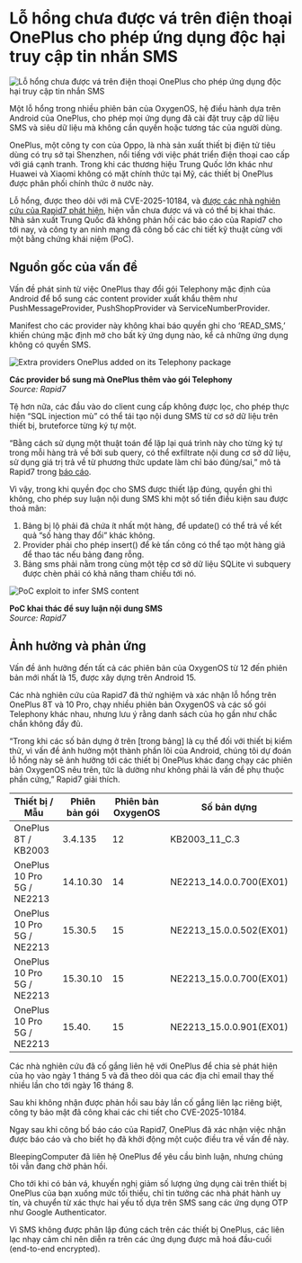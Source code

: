 # Lỗ hổng chưa được vá trên điện thoại OnePlus cho phép ứng dụng độc hại truy cập tin nhắn SMS

![Lỗ hổng chưa được vá trên điện thoại OnePlus cho phép ứng dụng độc hại truy cập tin nhắn SMS](https://www.bleepstatic.com/content/hl-images/2025/09/24/OnePlus.png)

Một lỗ hổng trong nhiều phiên bản của OxygenOS, hệ điều hành dựa trên Android của OnePlus, cho phép mọi ứng dụng đã cài đặt truy cập dữ liệu SMS và siêu dữ liệu mà không cần quyền hoặc tương tác của người dùng.

OnePlus, một công ty con của Oppo, là nhà sản xuất thiết bị điện tử tiêu dùng có trụ sở tại Shenzhen, nổi tiếng với việc phát triển điện thoại cao cấp với giá cạnh tranh. Trong khi các thương hiệu Trung Quốc lớn khác như Huawei và Xiaomi không có mặt chính thức tại Mỹ, các thiết bị OnePlus được phân phối chính thức ở nước này.

Lỗ hổng, được theo dõi với mã CVE-2025-10184, và [được các nhà nghiên cứu của Rapid7 phát hiện](https://www.rapid7.com/blog/post/cve-2025-10184-oneplus-oxygenos-telephony-provider-permission-bypass-not-fixed/), hiện vẫn chưa được vá và có thể bị khai thác. Nhà sản xuất Trung Quốc đã không phản hồi các báo cáo của Rapid7 cho tới nay, và công ty an ninh mạng đã công bố các chi tiết kỹ thuật cùng với một bằng chứng khái niệm (PoC).

## Nguồn gốc của vấn đề

Vấn đề phát sinh từ việc OnePlus thay đổi gói Telephony mặc định của Android để bổ sung các content provider xuất khẩu thêm như PushMessageProvider, PushShopProvider và ServiceNumberProvider.

Manifest cho các provider này không khai báo quyền ghi cho ‘READ_SMS,’ khiến chúng mặc định mở cho bất kỳ ứng dụng nào, kể cả những ứng dụng không có quyền SMS.

![Extra providers OnePlus added on its Telephony package](https://www.bleepstatic.com/images/news/u/1220909/2025/September/providers.jpg)

**Các provider bổ sung mà OnePlus thêm vào gói Telephony**  
_Source: Rapid7_

Tệ hơn nữa, các đầu vào do client cung cấp không được lọc, cho phép thực hiện “SQL injection mù” có thể tái tạo nội dung SMS từ cơ sở dữ liệu trên thiết bị, bruteforce từng ký tự một.

“Bằng cách sử dụng một thuật toán để lặp lại quá trình này cho từng ký tự trong mỗi hàng trả về bởi sub query, có thể exfiltrate nội dung cơ sở dữ liệu, sử dụng giá trị trả về từ phương thức update làm chỉ báo đúng/sai,” mô tả Rapid7 trong [báo cáo](http://www.rapid7.com/blog/post/cve-2025-10184-oneplus-oxygenos-telephony-provider-permission-bypass-not-fixed/).

Vì vậy, trong khi quyền đọc cho SMS được thiết lập đúng, quyền ghi thì không, cho phép suy luận nội dung SMS khi một số tiền điều kiện sau được thoả mãn:

1. Bảng bị lộ phải đã chứa ít nhất một hàng, để update() có thể trả về kết quả “số hàng thay đổi” khác không.
2. Provider phải cho phép insert() để kẻ tấn công có thể tạo một hàng giả để thao tác nếu bảng đang rỗng.
3. Bảng sms phải nằm trong cùng một tệp cơ sở dữ liệu SQLite vì subquery được chèn phải có khả năng tham chiếu tới nó.

![PoC exploit to infer SMS content](https://www.bleepstatic.com/images/news/u/1220909/2025/September/poc.jpg)

**PoC khai thác để suy luận nội dung SMS**  
_Source: Rapid7_

## Ảnh hưởng và phản ứng

Vấn đề ảnh hưởng đến tất cả các phiên bản của OxygenOS từ 12 đến phiên bản mới nhất là 15, được xây dựng trên Android 15.

Các nhà nghiên cứu của Rapid7 đã thử nghiệm và xác nhận lỗ hổng trên OnePlus 8T và 10 Pro, chạy nhiều phiên bản OxygenOS và các số gói Telephony khác nhau, nhưng lưu ý rằng danh sách của họ gần như chắc chắn không đầy đủ.

“Trong khi các số bản dựng ở trên [trong bảng] là cụ thể đối với thiết bị kiểm thử, vì vấn đề ảnh hưởng một thành phần lõi của Android, chúng tôi dự đoán lỗ hổng này sẽ ảnh hưởng tới các thiết bị OnePlus khác đang chạy các phiên bản OxygenOS nêu trên, tức là dường như không phải là vấn đề phụ thuộc phần cứng,” Rapid7 giải thích.

| **Thiết bị / Mẫu**         | **Phiên bản gói** | **Phiên bản OxygenOS** | **Số bản dựng**         |
| -------------------------- | ----------------- | ---------------------- | ------------------------ |
| OnePlus 8T / KB2003        | 3.4.135           | 12                     | KB2003\_11\_C.3          |
| OnePlus 10 Pro 5G / NE2213 | 14.10.30          | 14                     | NE2213\_14.0.0.700(EX01) |
| OnePlus 10 Pro 5G / NE2213 | 15.30.5           | 15                     | NE2213\_15.0.0.502(EX01) |
| OnePlus 10 Pro 5G / NE2213 | 15.30.10          | 15                     | NE2213\_15.0.0.700(EX01) |
| OnePlus 10 Pro 5G / NE2213 | 15.40.            | 15                     | NE2213\_15.0.0.901(EX01) |

Các nhà nghiên cứu đã cố gắng liên hệ với OnePlus để chia sẻ phát hiện của họ vào ngày 1 tháng 5 và đã theo dõi qua các địa chỉ email thay thế nhiều lần cho tới ngày 16 tháng 8.

Sau khi không nhận được phản hồi sau bảy lần cố gắng liên lạc riêng biệt, công ty bảo mật đã công khai các chi tiết cho CVE-2025-10184.

Ngay sau khi công bố báo cáo của Rapid7, OnePlus đã xác nhận việc nhận được báo cáo và cho biết họ đã khởi động một cuộc điều tra về vấn đề này.

BleepingComputer đã liên hệ OnePlus để yêu cầu bình luận, nhưng chúng tôi vẫn đang chờ phản hồi.

Cho tới khi có bản vá, khuyến nghị giảm số lượng ứng dụng cài trên thiết bị OnePlus của bạn xuống mức tối thiểu, chỉ tin tưởng các nhà phát hành uy tín, và chuyển từ xác thực hai yếu tố dựa trên SMS sang các ứng dụng OTP như Google Authenticator.

Vì SMS không được phân lập đúng cách trên các thiết bị OnePlus, các liên lạc nhạy cảm chỉ nên diễn ra trên các ứng dụng được mã hoá đầu-cuối (end-to-end encrypted).